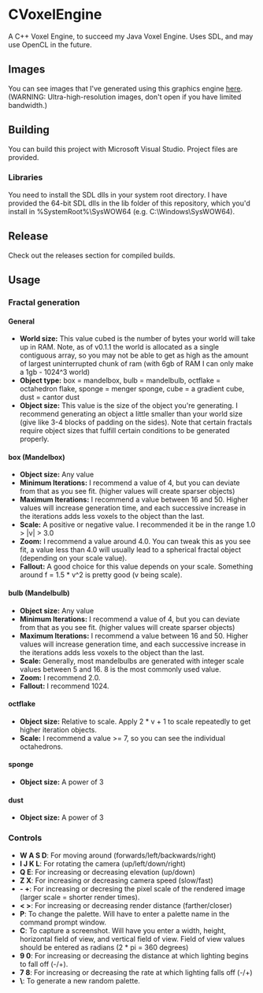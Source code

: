 # CVoxelEngine
A C++ Voxel Engine, to succeed my Java Voxel Engine.  Uses SDL, and may use OpenCL in the future.

## Images
You can see images that I've generated using this graphics engine [here](http://imgur.com/a/0aU6M/all).  (WARNING: Ultra-high-resolution images, don't open if you have limited bandwidth.)

## Building
You can build this project with Microsoft Visual Studio.  Project files are provided.

### Libraries
You need to install the SDL dlls in your system root directory.  I have provided the 64-bit SDL dlls in the lib folder of this repository, which you'd install in %SystemRoot%\SysWOW64 (e.g. C:\Windows\SysWOW64).

## Release
Check out the releases section for compiled builds.

## Usage
### Fractal generation
#### General
* **World size:** This value cubed is the number of bytes your world will take up in RAM.  Note, as of v0.1.1 the world is allocated as a single contiguous array, so you may not be able to get as high as the amount of largest uninterrupted chunk of ram (with 6gb of RAM I can only make a 1gb - 1024^3 world)
* **Object type:** box = mandelbox, bulb = mandelbulb, octflake = octahedron flake, sponge = menger sponge, cube = a gradient cube, dust = cantor dust
* **Object size:** This value is the size of the object you're generating.  I recommend generating an object a little smaller than your world size (give like 3-4 blocks of padding on the sides).  Note that certain fractals require object sizes that fulfill certain conditions to be generated properly.

#### box (Mandelbox)
* **Object size:** Any value
* **Minimum Iterations:** I recommend a value of 4, but you can deviate from that as you see fit.  (higher values will create sparser objects)
* **Maximum Iterations:** I recommend a value between 16 and 50.  Higher values will increase generation time, and each successive increase in the iterations adds less voxels to the object than the last.
* **Scale:** A positive or negative value.  I recommended it be in the range 1.0 > |v| > 3.0
* **Zoom:** I recommend a value around 4.0.  You can tweak this as you see fit, a value less than 4.0 will usually lead to a spherical fractal object (depending on your scale value).
* **Fallout:** A good choice for this value depends on your scale.  Something around f =  1.5 * v^2   is pretty good (v being scale).

#### bulb (Mandelbulb)
* **Object size:** Any value
* **Minimum Iterations:** I recommend a value of 4, but you can deviate from that as you see fit.  (higher values will create sparser objects)
* **Maximum Iterations:** I recommend a value between 16 and 50.  Higher values will increase generation time, and each successive increase in the iterations adds less voxels to the object than the last.
* **Scale:** Generally, most mandelbulbs are generated with integer scale values between 5 and 16.  8 is the most commonly used value.
* **Zoom:** I recommend 2.0.
* **Fallout:** I recommend 1024.

#### octflake
* **Object size:** Relative to scale.  Apply 2 * v +  1 to scale repeatedly to get higher iteration objects.
* **Scale:** I recommend a value >= 7, so you can see the individual octahedrons.

#### sponge
* **Object size:** A power of 3

#### dust
* **Object size:** A power of 3

### Controls
* **W A S D**: For moving around (forwards/left/backwards/right)
* **I J K L**: For rotating the camera (up/left/down/right)
* **Q E**: For increasing or decreasing elevation (up/down)
* **Z X**: For increasing or decreasing camera speed (slow/fast)
* **- +**: For increasing or decresing the pixel scale of the rendered image (larger scale = shorter render times).
* **< >**: For increasing or decreasing render distance (farther/closer)
* **P**: To change the palette.  Will have to enter a palette name in the command prompt window.
* **C**: To capture a screenshot.  Will have you enter a width, height, horizontal field of view, and vertical field of view.  Field of view values should be entered as radians (2 * pi = 360 degrees)
* **9 0**: For increasing or decreasing the distance at which lighting begins to fall off (-/+).
* **7 8**: For increasing or decreasing the rate at which lighting falls off (-/+)
* **\\**: To generate a new random palette.
